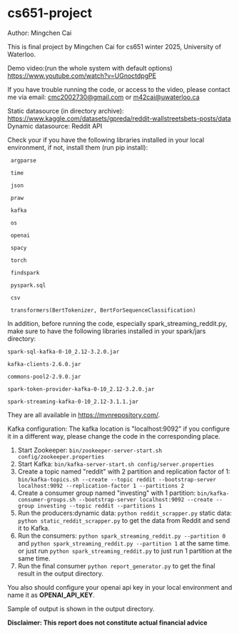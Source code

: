 # cs651-project

Author: Mingchen Cai

This is final project by Mingchen Cai for cs651 winter 2025, University of Waterloo.

Demo video:(run the whole system with default options)
https://www.youtube.com/watch?v=UGnoctdpgPE

If you have trouble running the code, or access to the video, please contact me via email:
cmc2002730@gmail.com or m42cai@uwaterloo.ca


Static datasource (in directory archive): https://www.kaggle.com/datasets/gpreda/reddit-wallstreetsbets-posts/data
Dynamic datasource: Reddit API

Check your if you have the following libraries installed in your local environment, 
if not, install them (run pip install):

     argparse
    
     time
    
     json
    
     praw
    
     kafka
    
     os
    
     openai
    
     spacy
    
     torch
    
     findspark
    
     pyspark.sql
    
     csv
    
     transformers(BertTokenizer, BertForSequenceClassification)

In addition, before running the code, especially spark_streaming_reddit.py, 
make sure to have the following libraries installed in your spark/jars directory:

    spark-sql-kafka-0-10_2.12-3.2.0.jar

    kafka-clients-2.6.0.jar

    commons-pool2-2.9.0.jar

    spark-token-provider-kafka-0-10_2.12-3.2.0.jar

    spark-streaming-kafka-0-10_2.12-3.1.1.jar

They are all available in https://mvnrepository.com/.

Kafka configuration:
The kafka location is "localhost:9092" if you configure it in a different way, please change the code in the corresponding place.
1. Start Zookeeper: `bin/zookeeper-server-start.sh config/zookeeper.properties`
2. Start Kafka: `bin/kafka-server-start.sh config/server.properties`
3. Create a topic named "reddit" with 2 partition and replication factor of 1: 
`bin/kafka-topics.sh --create --topic reddit --bootstrap-server localhost:9092 --replication-factor 1 --partitions 2`
4. Create a consumer group named "investing" with 1 partition:
`bin/kafka-consumer-groups.sh --bootstrap-server localhost:9092 --create --group investing --topic reddit --partitions 1`
5. Run the producers:dynamic data: `python reddit_scrapper.py` static data: `python static_reddit_scrapper.py` to get the data from Reddit and send it to Kafka.
6. Run the consumers: `python spark_streaming_reddit.py --partition 0` and `python spark_streaming_reddit.py --partition 1`
at the same time. or just run `python spark_streaming_reddit.py` to just run 1 partition at the same time.
7. Run the final consumer `python report_generator.py` to get the final result in the output directory.

You also should configure your openai api key in your local environment and name it as **OPENAI_API_KEY**.


Sample of output is shown in the output directory.

**Disclaimer: This report does not constitute actual financial advice**

